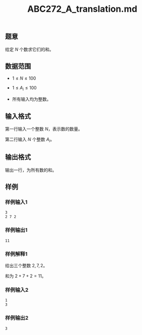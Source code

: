 ﻿---
title: "ABC272_A_translation.md"
tags: []
author: ""
created: ""
---

## 题意

给定 $N$ 个数求它们的和。

## 数据范围

- $1\leq N\leq 100$

- $1\leq A_i\leq 100$

- 所有输入均为整数。

## 输入格式

第一行输入一个整数 $N$，表示数的数量。

第二行输入 $N$ 个整数 $A_i$。

## 输出格式

输出一行，为所有数的和。

## 样例

### 样例输入1

```
3
2 7 2
```

### 样例输出1

```
11
```

### 样例解释1

给出三个整数 $2,7,2$。

和为 $2+7+2=11$。

### 样例输入2

```
1
3
```

### 样例输出2

```
3
```

